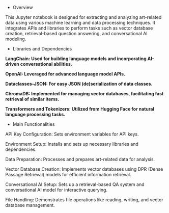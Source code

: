 - Overview

This Jupyter notebook is designed for extracting and analyzing art-related data using various machine learning and data processing techniques. It integrates APIs and libraries to perform tasks such as vector database creation, retrieval-based question answering, and conversational AI modeling.

- Libraries and Dependencies

**LangChain: Used for building language models and incorporating AI-driven conversational abilities.**

**OpenAI: Leveraged for advanced language model APIs.**

**Dataclasses-JSON: For easy JSON (de)serialization of data classes.**

**ChromaDB: Implemented for managing vector databases, facilitating fast retrieval of similar items.**

**Transformers and Tokenizers: Utilized from Hugging Face for natural language processing tasks.**

- Main Functionalities

API Key Configuration: Sets environment variables for API keys.

Environment Setup: Installs and sets up necessary libraries and dependencies.

Data Preparation: Processes and prepares art-related data for analysis.

Vector Database Creation: Implements vector databases using DPR (Dense Passage Retrieval) models for efficient information retrieval.

Conversational AI Setup: Sets up a retrieval-based QA system and conversational AI model for interactive querying.

File Handling: Demonstrates file operations like reading, writing, and vector database management.

